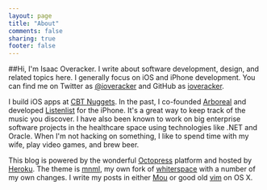 ```yaml
---
layout: page
title: "About"
comments: false
sharing: true
footer: false
---
```

##Hi, I'm Isaac Overacker.
I write about software development, design, and related topics here.  I generally focus on iOS and iPhone development.  You can find me on Twitter as [@ioveracker](http://twitter.com/ioveracker) and GitHub as [ioveracker](http://github.com/ioveracker).

I build iOS apps at [CBT Nuggets](http://www.cbtnuggets.com).  In the past, I co-founded [Arboreal](http://arboreal.co) and developed [Listenlist](http://listenlist.co) for the iPhone.  It's a great way to keep track of the music you discover.  I have also been known to work on big enterprise software projects in the healthcare space using technologies like .NET and Oracle.  When I'm not hacking on something, I like to spend time with my wife, play video games, and brew beer.

This blog is powered by the wonderful [Octopress](http://octopress.org) platform and hosted by [Heroku](http://heroku.com).  The theme is [mnml](http://github.com/ioveracker/mnml), my own fork of [whiterspace](https://github.com/mjhea0/whiterspace) with a number of my own changes.  I write my posts in either [Mou](http://mouapp.com) or good old [vim](http://www.vim.org/) on OS X.